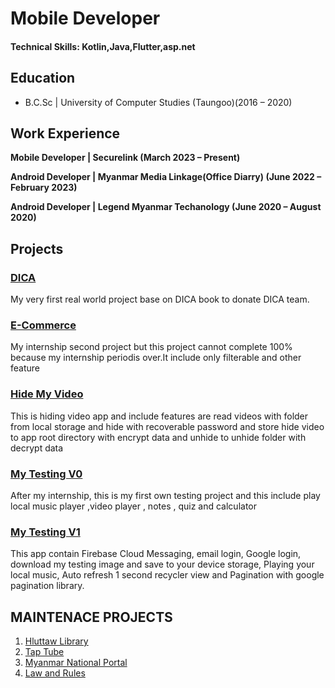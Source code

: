 # Mobile Developer

#### Technical Skills: Kotlin,Java,Flutter,asp.net

## Education	 			        		
- B.C.Sc | University of Computer Studies (Taungoo)(2016 – 2020)

## Work Experience
**Mobile Developer | Securelink (March 2023 – Present)**

**Android Developer | Myanmar Media Linkage(Office Diarry) (June 2022 – February 2023)**

**Android Developer | Legend Myanmar Techanology (June 2020 – August 2020)**

## Projects
### [DICA](https://github.com/AungKhantOo99/dica)

My very first real world project base on DICA book to donate DICA team.


### [E-Commerce](https://github.com/AungKhantOo99/ecommerce)

My internship second project but this project cannot complete 100% because my internship periodis over.It include only filterable and other feature


### [Hide My Video](https://github.com/AungKhantOo99/HideMyVideo)

This is hiding video app and include features are read videos with folder from local storage and hide with recoverable password and store hide video to app root directory with encrypt data and unhide to unhide folder with decrypt data


### [My Testing V0](https://github.com/AungKhantOo99/alltest)

After my internship, this is my first own testing project and this include play local music player ,video player , notes , quiz and calculator


### [My Testing V1](https://github.com/AungKhantOo99/mytestingv0)

This app contain Firebase Cloud Messaging, email login, Google login, download my testing image
and save to your device storage, Playing your local music, Auto refresh 1 second recycler view and
Pagination with google pagination library.


## MAINTENACE PROJECTS
1. [Hluttaw Library](https://play.google.com/store/apps/details?id=com.pyidaungsu.library&pli=1)
2. [Tap Tube](https://play.google.com/store/apps/details?id=com.tapinno.taptube)
3. [Myanmar National Portal](https://play.google.com/store/apps/details?id=com.securelink.myangov)
4. [Law and Rules](https://play.google.com/store/apps/details?id=com.ucsbsl.lawandrules) 




